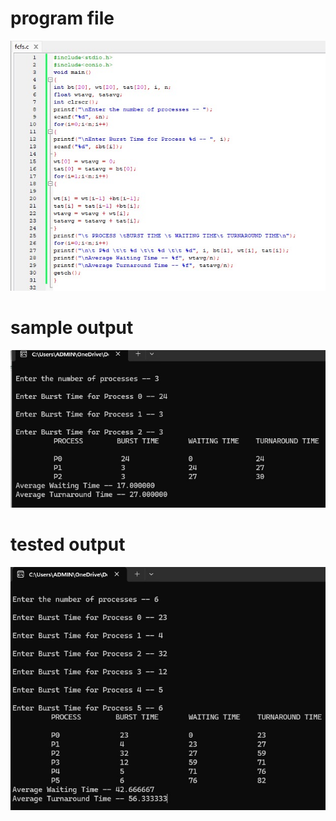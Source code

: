 # program file
![program file](Program1a.jpeg)

# sample output
![sample output](program1asampleoutput.jpeg)

# tested output
![tested output](program1aoutput.jpeg)
